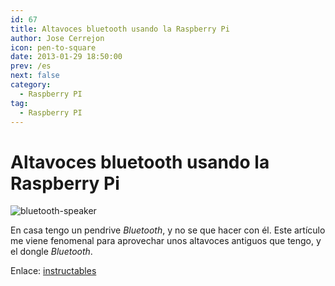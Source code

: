 ```yaml
---
id: 67
title: Altavoces bluetooth usando la Raspberry Pi
author: Jose Cerrejon
icon: pen-to-square
date: 2013-01-29 18:50:00
prev: /es
next: false
category:
  - Raspberry PI
tag:
  - Raspberry PI
---
```


# Altavoces bluetooth usando la Raspberry Pi

![bluetooth-speaker](/images/bluetooth-speaker.jpg)

En casa tengo un pendrive *Bluetooth*, y no se que hacer con él. Este artículo me viene fenomenal para aprovechar unos altavoces antiguos que tengo, y el dongle *Bluetooth*.

Enlace: [instructables](http://www.instructables.com/id/Bluetooth-Speakers-using-Raspberry-Pi/)
